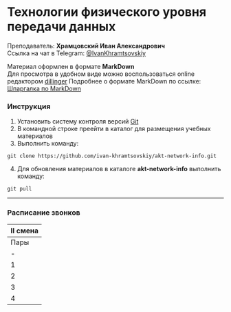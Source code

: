 # Технологии физического уровня передачи данных
Преподаватель: **Храмцовский Иван Александрович**  
Ссылка на чат в Telegram: [@IvanKhramtsovskiy](https://t.me/IvanKhramtsovskiy)  

Материал оформлен в формате **MarkDown**  
Для просмотра в удобном виде можно воспользоваться online редактором [dillinger](https://dillinger.io/) 
Подробнее о формате MarkDown по ссылке: [Шпаргалка по MarkDown](https://texterra.ru/blog/ischerpyvayushchaya-shpargalka-po-sintaksisu-razmetki-markdown-na-zametku-avtoram-veb-razrabotchikam.html)


### Инструкция
1. Установить систему контроля версий [Git](https://git-scm.com/)
2. В командной строке преейти в каталог для размещения учебных материалов
3. Выполнить команду:
```shell
git clone https://github.com/ivan-khramtsovskiy/akt-network-info.git
```
4. Для обновления материалов в каталоге **akt-network-info** выполнить команду: 
```shell
git pull
```

---
### Расписание звонков


|II смена|
|-|
| Пары | Время |
|-|-|
|1|14:00 - 15:00|
|2|15:15 - 16:15|
|3|16:30 - 17:30|
|4|17:45 - 18:45|
